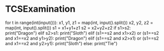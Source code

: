 # TCSExamination
for t in range(int(input())):
    x1, y1, z1 = map(int, input().split())
    x2, y2, z2 = map(int, input().split())
    s1 = x1+y1+z1
    s2 = x2+y2+z2
    if s1>s2:
        print("Dragon")
    elif s2>s1:
        print("Sloth")
    elif (s1==s2 and x1>x2) or (s1==s2 and x1==x2 and y1>y2):
        print("Dragon")
    elif (s1==s2 and x2>x1) or (s1==s2 and x1==x2 and y2>y1):
        print("Sloth")
    else:
        print("Tie")
    
